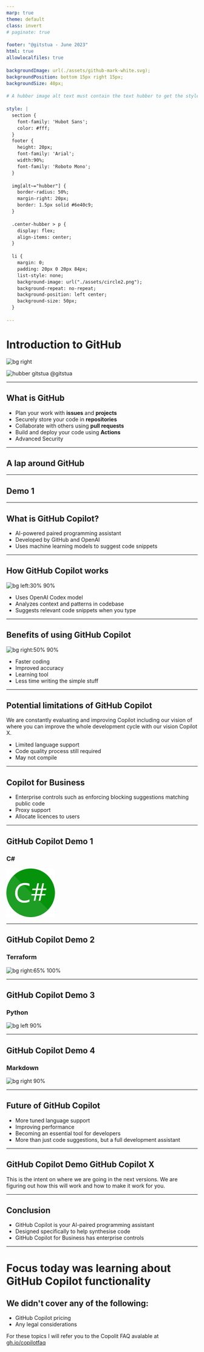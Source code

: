 ```yaml
---
marp: true
theme: default
class: invert
# paginate: true

footer: "@gitstua - June 2023"
html: true
allowlocalfiles: true

backgroundImage: url(./assets/github-mark-white.svg);
backgroundPosition: bottom 15px right 15px;
backgroundSize: 40px;

# A hubber image alt text must contain the text hubber to get the style which makes it a circle from the avatar

style: |
  section {
    font-family: 'Hubot Sans';
    color: #fff;
  }
  footer {
    height: 20px;
    font-family: 'Arial';
    width:90%;
    font-family: 'Roboto Mono';
  } 

  img[alt~="hubber"] {
    border-radius: 50%;
    margin-right: 20px;
    border: 1.5px solid #6e40c9;
  }

  .center-hubber > p {
    display: flex;
    align-items: center;
  }
  
  li {
    margin: 0;
    padding: 20px 0 20px 84px;
    list-style: none;
    background-image: url("./assets/circle2.png");
    background-repeat: no-repeat;
    background-position: left center;
    background-size: 50px;
  }

---
```


# Introduction to GitHub

![bg right](https://octodex.github.com/images/total-eclipse-of-the-octocat.jpg)

<div class="center-hubber">

![hubber gitstua](https://avatars.githubusercontent.com/gitstua?size=60) <span>@gitstua</span>
</div>

<!-- 
PREP
1. Create a new repo
2. Setup a few files

 -->

---

## What is GitHub
- Plan your work with **issues** and **projects**
- Securely store your code in **repositories**
- Collaborate with others using **pull requests**
- Build and deploy your code using **Actions**
- Advanced Security
---

## A lap around GitHub



---

## Demo 1

---

## What is GitHub Copilot?

- AI-powered paired programming assistant
- Developed by GitHub and OpenAI
- Uses machine learning models to suggest code snippets

---

## How GitHub Copilot works
![bg left:30% 90%](https://octodex.github.com/images/total-eclipse-of-the-octocat.jpg)

- Uses OpenAI Codex model
- Analyzes context and patterns in codebase
- Suggests relevant code snippets when you type

---

## Benefits of using GitHub Copilot
![bg right:50% 90%](https://github.blog/wp-content/uploads/2023/02/GitHub-Copilot-for-Business.png?resize=2400%2C1260)
- Faster coding
- Improved accuracy
- Learning tool
- Less time writing the simple stuff

---

## Potential limitations of GitHub Copilot
We are constantly evaluating and improving Copilot including our vision of where you can improve the whole development cycle with our vision Copilot X.

- Limited language support
- Code quality process still required
- May not compile

<!-- It doesn't replace
- Your unit tests
- Your security tooling
- Your code review process
- Your code quality tooling
- Functional tests
-->

---
## Copilot for Business
- Enterprise controls such as enforcing blocking suggestions matching public code		
- Proxy support
- Allocate licences to users

---
## GitHub Copilot Demo 1 
### C#

![bg right 90%](./assets/csharp.svg)


<!-- ```
dotnet new console -o copilot
``` 
// obtain public ip address into variable
// obtain public ip address into variable using httpclient
// print public ip address
//get the current date and time
//print the current date and time
//get the current temperaturein london using httpclient from bbc weather
//print the current temperature in london
//make a list of zoo animals
//print 2 random animals from the list
//get a list of the azure ip addresses for azure 
//get a list of australian states short codes 
//print a random australian state
//print type of credit card based on number
//validate email address

-->

---


## GitHub Copilot Demo 2 
### Terraform
<!-- 
_backgroundColor: lightgray
_color: black;
 -->
![bg right:65% 100%](./assets/terraform.svg)
<!-- 
- get a quickstart from the web
- add some new stuff

 -->
---
## GitHub Copilot Demo 3 
### Python
<!-- 
_backgroundColor: white
_color: black;
 -->
![bg left 90%](./assets/python-logo.png)
<!-- 
- download an image from the web and save it to disk
- create a tumbnail 
- save the image as black and white
- save the image as sepia

-->


---
## GitHub Copilot Demo 4 
### Markdown
<!-- 
_backgroundColor: white
_color: black
 -->
![bg right 90%](./assets/markdown.svg)

<!-- markdown presentation teaching the basics of azure 

presentation about dogs

-->

---
## Future of GitHub Copilot

- More tuned language support
- Improving performance
- Becoming an essential tool for developers
- More than just code suggestions, but a full development assistant

---
## GitHub Copilot Demo GitHub Copilot X

This is the intent on where we are going in the next versions. We are figuring out how this will work and how to make it work for you. 

<!-- 
OPEN THE GITHUB COPILOT X Chat GPT Panel

1. create a terraform file
2. create a threejs example, create a house
3. highlight some code and explain
4. ask it to summarize with fewer words
5. create some unit tests
6. /debug

PR
DOCS - https://copilot4docs.githubnext.com/
Voice
CLI

https://github.com/features/preview/copilot-x

 -->
---

## Conclusion

- GitHub Copilot is your AI-paired programming assistant
- Designed specifically to help synthesise code
- GitHub Copilot for Business has enterprise controls

---
# Focus today was learning about GitHub Copilot functionality

## We didn't cover any of the following:
- GitHub Copilot pricing
- Any legal considerations

For these topics I will refer you to the Copolit FAQ avalable at [gh.io/copilotfaq](https://gh.io/copilotfaq)

